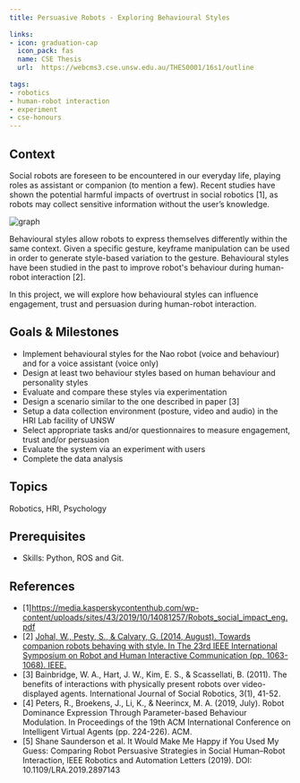 ```yaml
---
title: Persuasive Robots - Exploring Behavioural Styles
 
links:
- icon: graduation-cap
  icon_pack: fas
  name: CSE Thesis
  url:  https://webcms3.cse.unsw.edu.au/THES0001/16s1/outline 
  
tags:
- robotics
- human-robot interaction
- experiment
- cse-honours
---
```

 
## Context
 
Social robots are foreseen to be encountered in our everyday life, playing roles as assistant or companion (to mention a few).
Recent studies have shown the potential harmful impacts of overtrust in social robotics [1], as robots may collect sensitive information without the user’s knowledge.
 
![graph](/img/student-projects/styles.png)
 
Behavioural styles  allow  robots to express themselves differently within the same context. Given a specific gesture, keyframe manipulation can be used in order to generate style-based variation to the gesture.
Behavioural styles have been studied in the past to improve robot's behaviour during human-robot interaction [2].
 
In this project, we will explore how behavioural styles can influence engagement, trust and persuasion during human-robot interaction.
 
 
 
## Goals & Milestones
 
- Implement behavioural styles for the Nao robot (voice and behaviour) and for a voice assistant (voice only)
- Design at least two behaviour styles based on human behaviour and personality styles
- Evaluate and compare these styles via experimentation 
- Design a scenario similar to the one described in paper [3] 
- Setup a data collection environment (posture, video and audio) in the HRI Lab facility of UNSW
- Select appropriate tasks and/or questionnaires to measure engagement, trust and/or persuasion
- Evaluate the system via an experiment with users
- Complete the data analysis
 
## Topics
 
Robotics, HRI, Psychology
 
## Prerequisites
 
- Skills: Python, ROS and Git.
 
## References
 
- [1]https://media.kasperskycontenthub.com/wp-content/uploads/sites/43/2019/10/14081257/Robots_social_impact_eng.pdf
- [2] [Johal, W., Pesty, S., & Calvary, G. (2014, August). Towards companion robots behaving with style. In The 23rd IEEE International Symposium on Robot and Human Interactive Communication (pp. 1063-1068). IEEE.](http://citeseerx.ist.psu.edu/viewdoc/download?doi=10.1.1.721.279&rep=rep1&type=pdf)
- [3] Bainbridge, W. A., Hart, J. W., Kim, E. S., & Scassellati, B. (2011). The benefits
of interactions with physically present robots over video-displayed agents.
International Journal of Social Robotics, 3(1), 41-52.
- [4] Peters, R., Broekens, J., Li, K., & Neerincx, M. A. (2019, July). Robot Dominance Expression Through Parameter-based Behaviour Modulation. In Proceedings of the 19th ACM International Conference on Intelligent Virtual Agents (pp. 224-226). ACM.
- [5] Shane Saunderson et al. It Would Make Me Happy if You Used My Guess: Comparing Robot Persuasive Strategies in Social Human–Robot Interaction, IEEE Robotics and Automation Letters (2019). DOI: 10.1109/LRA.2019.2897143